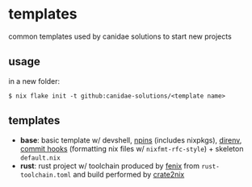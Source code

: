 # templates

common templates used by canidae solutions to start new projects

## usage
in a new folder:

```shell
$ nix flake init -t github:canidae-solutions/<template name>
```

## templates

- **base**: basic template w/ devshell, [npins](https://github.com/andir/npins) (includes nixpkgs), [direnv](https://github.com/nix-community/nix-direnv), [commit hooks](https://github.com/cachix/git-hooks.nix) (formatting nix files w/ `nixfmt-rfc-style`) + skeleton `default.nix`
- **rust**: rust project w/ toolchain produced by [fenix](https://github.com/nix-community/fenix) from `rust-toolchain.toml` and build performed by [crate2nix](https://nix-community.github.io/crate2nix/)
